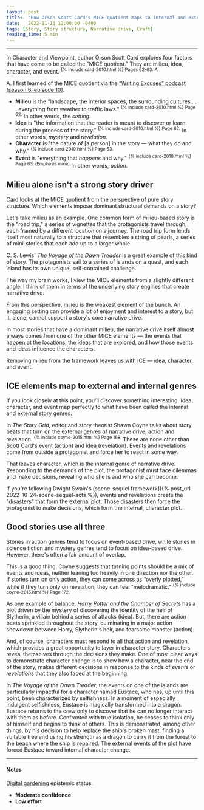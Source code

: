 ```yaml
---
layout: post
title:  "How Orson Scott Card's MICE quotient maps to internal and external genres of narrative drive"
date:   2022-11-13 12:00:00 -0400
tags: [Story, Story structure, Narrative drive, Craft]
reading_time: 5 min
---
```


---

In Character and Viewpoint, author Orson Scott Card explores four factors that have come to be called the "MICE quotient." They are milieu, idea, character, and event. <sup>{% include card-2010.html %} Pages 62-63.</sup> <sup class="aside">A</sup>

<aside>A. I first learned of the MICE quotient via the <a href="https://writingexcuses.com/2011/08/07/writing-excuses-6-10-scott-cards-m-i-c-e-quotient/">&ldquo;Writing Excuses&rdquo; podcast (season 6, episode 10)</a>.</aside>

- **Milieu** is the "landscape, the interior spaces, the surrounding cultures . . . everything from weather to traffic laws." <sup>{% include card-2010.html %} Page 62.</sup> In other words, the _setting_.
- **Idea** is "the information that the reader is meant to discover or learn during the process of the story." <sup>{% include card-2010.html %} Page 62.</sup> In other words, _mystery_ and _revelation_.
- **Character** is "the nature of [a person] in the story — what they do and why." <sup>{% include card-2010.html %} Page 63.</sup>
- **Event** is "everything that _happens_ and why." <sup>{% include card-2010.html %} Page 63. (Emphasis mine)</sup> In other words, _action_.

## Milieu alone isn't a strong story driver

Card looks at the MICE quotient from the perspective of pure story structure. Which elements impose dominant structural demands on a story? 

Let's take milieu as an example. One common form of milieu-based story is the "road trip," a series of vignettes that the protagonists travel through, each framed by a different location on a journey. The road trip form lends itself most naturally to a structure that resembles a string of pearls, a series of mini-stories that each add up to a larger whole.

C. S. Lewis' [_The Voyage of the Dawn Treader_](https://en.wikipedia.org/wiki/The_Voyage_of_the_Dawn_Treader) is a great example of this kind of story. The protagonists sail to a series of islands on a quest, and each island has its own unique, self-contained challenge. 

The way my brain works, I view the MICE elements from a slightly different angle. I think of them in terms of the underlying story engines that create narrative drive.

From this perspective, milieu is the weakest element of the bunch. An engaging setting can provide a lot of enjoyment and interest to a story, but it, alone, cannot support a story's core narrative drive.

In most stories that have a dominant milieu, the narrative drive itself almost always comes from one of the other MICE elements &mdash; the events that happen at the locations, the ideas that are explored, and how those events and ideas influence the characters.

Removing milieu from the framework leaves us with ICE — idea, character, and event.

## ICE elements map to external and internal genres

If you look closely at this point, you'll discover something interesting. Idea, character, and event map perfectly to what have been called the internal and external story genres.

In _The Story Grid_, editor and story theorist Shawn Coyne talks about story beats that turn on the external genres of narrative drive, action and revelation. <sup>{% include coyne-2015.html %} Page 168.</sup> These are none other than Scott Card's event (action) and idea (revelation). Events and revelations come from outside a protagonist and force her to react in some way.

That leaves character, which is the internal genre of narrative drive. Responding to the demands of the plot, the protagonist must face dilemmas and make decisions, revealing who she is and who she can become.

If you're following Dwight Swain's [scene-sequel framework]({% post_url 2022-10-24-scene-sequel-acts %}), events and revelations create the "disasters" that form the external plot. Those disasters then force the protagonist to make decisions, which form the internal, character plot.

## Good stories use all three

Stories in action genres tend to focus on event-based drive, while stories in science fiction and mystery genres tend to focus on idea-based drive. However, there's often a fair amount of overlap. 

This is a good thing. Coyne suggests that turning points should be a mix of events and ideas, neither leaning too heavily in one direction nor the other. If stories turn on only action, they can come across as “overly plotted,” while if they turn only on revelation, they can feel "melodramatic." <sup>{% include coyne-2015.html %} Page 172.</sup>

As one example of balance, [_Harry Potter and the Chamber of Secrets_](https://en.wikipedia.org/wiki/Harry_Potter_and_the_Chamber_of_Secrets) has a plot driven by the mystery of discovering the identity of the heir of Slytherin, a villain behind a series of attacks (idea). But, there are action beats sprinkled throughout the story, culminating in a major action showdown between Harry, Slytherin's heir, and fearsome monster (action).

And, of course, characters must respond to all that action and revelation, which provides a great opportunity to layer in character story. Characters reveal themselves through the decisions they make. One of most clear ways to demonstrate character change is to show how a character, near the end of the story, makes different decisions in response to the kinds of _events_ or _revelations_ that they also faced at the beginning.

In _The Voyage of the Dawn Treader_, the events on one of the islands are particularly impactful for a character named Eustace, who has, up until this point, been characterized by selfishness. In a moment of especially indulgent selfishness, Eustace is magically transformed into a dragon. Eustace returns to the crew only to discover that he can no longer interact with them as before. Confronted with true isolation, he ceases to think only of himself and begins to think of others. This is demonstrated, among other things, by his decision to help replace the ship's broken mast, finding a suitable tree and using his strength as a dragon to carry it from the forest to the beach where the ship is repaired. The external events of the plot have forced Eustace toward internal character change.

---

#### Notes

[Digital gardening](https://maggieappleton.com/garden-history) epistemic status:

- <strong>Moderate confidence</strong>
- <strong>Low effort</strong>